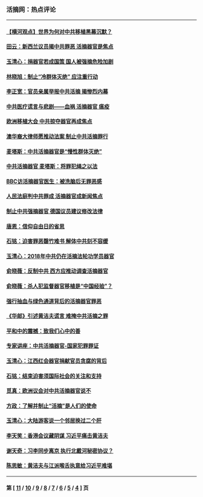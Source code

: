 ### 活摘网：热点评论
---
#### [【横河观点】世界为何对中共移植黑幕沉默？](../../pages/nf5879/n13244249.md?01150430) 
#### [田云：新西兰议员揭中共罪恶 活摘器官是焦点](../../pages/nf5879/n13070629.md?01150430) 
#### [玉清心：捐器官若成国策 国人被强摘危险加剧](../../pages/nf5879/n12802713.md?01150430) 
#### [林晓旭：制止“冷群体灭绝” 应注重行动](../../pages/nf5879/n12779736.md?01150430) 
#### [李正宽：官员亲属举报中共活摘 揭惨烈内幕](../../pages/nf5879/n12684490.md?01150430) 
#### [中共医疗谎言与悲剧——血祸 活摘器官 瘟疫](../../pages/nf5879/n12372103.md?01150430) 
#### [欧洲移植大会 中共掠夺器官再成焦点](../../pages/nf5879/n11538883.md?01150430) 
#### [澳华裔大律师愿推动法案 制止中共活摘罪行](../../pages/nf5879/n11377039.md?01150430) 
#### [麦塔斯：中共活摘器官是“慢性群体灭绝”](../../pages/nf5879/n11350529.md?01150430) 
#### [中共活摘器官 麦塔斯：将罪犯绳之以法](../../pages/nf5879/n11347973.md?01150430) 
#### [BBC访活摘器官医生：被洗脑后无罪恶感](../../pages/nf5879/n11335935.md?01150430) 
#### [人民法庭判中共罪成 活摘器官成新闻焦点](../../pages/nf5879/n11331578.md?01150430) 
#### [制止中共强摘器官 德国议员建议修改法律](../../pages/nf5879/n11249451.md?01150430) 
#### [唐恩：信仰自由日的省思](../../pages/nf5879/n11003525.md?01150430) 
#### [石铭：迫害罪恶罄竹难书  解体中共刻不容缓](../../pages/nf5879/n10942855.md?01150430) 
#### [玉清心：2018年中共仍在活摘法轮功学员器官](../../pages/nf5879/n10914646.md?01150430) 
#### [俞晓薇：反制中共 西方应推动调查活摘器官](../../pages/nf5879/n10794671.md?01150430) 
#### [俞晓薇：杀人犯监督器官移植是“中国经验”？](../../pages/nf5879/n10466427.md?01150430) 
#### [强行抽血与绿色通道背后的活摘器官罪恶](../../pages/nf5879/n10004708.md?01150430) 
#### [《华邮》引述黄洁夫谎言 难掩中共活摘之罪](../../pages/nf5879/n9642309.md?01150430) 
#### [平和中的震撼：致我们心中的善](../../pages/nf5879/n9021123.md?01150430) 
#### [专家讲座：中共活摘器官-国家犯罪罪证](../../pages/nf5879/n8828153.md?01150430) 
#### [玉清心：江西红会器官捐献官员贪腐的背后](../../pages/nf5879/n8522122.md?01150430) 
#### [石铭：结束迫害须国际社会的关注和支持](../../pages/nf5879/n8443497.md?01150430) 
#### [觅真：欧洲议会对中共活摘器官说不](../../pages/nf5879/n8337486.md?01150430) 
#### [方政：了解并制止“活摘”是人们的使命](../../pages/nf5879/n8329214.md?01150430) 
#### [玉清心：大陆游客说一个邻居换过二个肝](../../pages/nf5879/n8291404.md?01150430) 
#### [李天笑：香港会议藏阴谋 习近平痛击黄洁夫](../../pages/nf5879/n8241459.md?01150430) 
#### [谢天奇：习李同步离京 执行北戴河秘密协议？](../../pages/nf5879/n8230418.md?01150430) 
#### [陈思敏：黄洁夫与江派喉舌执意给习近平难堪](../../pages/nf5879/n8222166.md?01150430) 

---
#### 第 [ [11](./11.md?01150430) / [10](./10.md?01150430) / [9](./9.md?01150430) / [8](./8.md?01150430) / [7](./7.md?01150430) / [6](./6.md?01150430) / [5](./5.md?01150430) / [4](./4.md?01150430) ] 页
